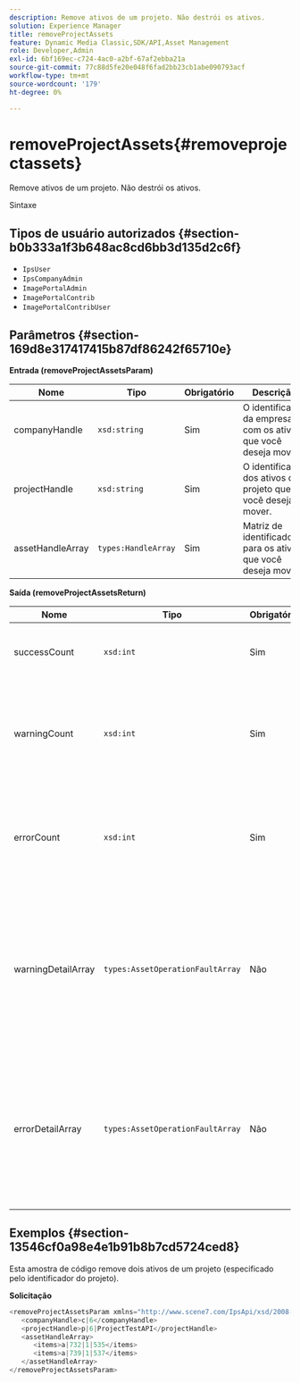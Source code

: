 ```yaml
---
description: Remove ativos de um projeto. Não destrói os ativos.
solution: Experience Manager
title: removeProjectAssets
feature: Dynamic Media Classic,SDK/API,Asset Management
role: Developer,Admin
exl-id: 6bf169ec-c724-4ac0-a2bf-67af2ebba21a
source-git-commit: 77c88d5fe20e048f6fad2bb23cb1abe090793acf
workflow-type: tm+mt
source-wordcount: '179'
ht-degree: 0%

---
```


# removeProjectAssets{#removeprojectassets}

Remove ativos de um projeto. Não destrói os ativos.

Sintaxe

## Tipos de usuário autorizados {#section-b0b333a1f3b648ac8cd6bb3d135d2c6f}

* `IpsUser`
* `IpsCompanyAdmin`
* `ImagePortalAdmin`
* `ImagePortalContrib`
* `ImagePortalContribUser`

## Parâmetros {#section-169d8e317417415b87df86242f65710e}

**Entrada (removeProjectAssetsParam)**

| Nome | Tipo | Obrigatório | Descrição |
|---|---|---|---|
| companyHandle | `xsd:string` | Sim | O identificador da empresa com os ativos que você deseja mover. |
| projectHandle | `xsd:string` | Sim | O identificador dos ativos de projeto que você deseja mover. |
| assetHandleArray | `types:HandleArray` | Sim | Matriz de identificadores para os ativos que você deseja mover. |

**Saída (removeProjectAssetsReturn)**

| Nome | Tipo | Obrigatório | Descrição |
|---|---|---|---|
| successCount | `xsd:int` | Sim | Contagem de ativos removida com sucesso. |
| warningCount | `xsd:int` | Sim | O número de avisos gerados quando a operação tentou remover ativos do projeto. |
| errorCount | `xsd:int` | Sim | O número de erros gerados quando a operação tentou remover ativos do projeto. |
| warningDetailArray | `types:AssetOperationFaultArray` | Não | A matriz de detalhes associados aos ativos que geraram avisos quando a operação tentou removê-los do projeto. |
| errorDetailArray | `types:AssetOperationFaultArray` | Não | A matriz de detalhes associados aos ativos que geraram erros quando a operação tentou removê-los do projeto. |

## Exemplos {#section-13546cf0a98e4e1b91b8b7cd5724ced8}

Esta amostra de código remove dois ativos de um projeto (especificado pelo identificador do projeto).

**Solicitação**

```java
<removeProjectAssetsParam xmlns="http://www.scene7.com/IpsApi/xsd/2008-01-15">
   <companyHandle>c|6</companyHandle>
   <projectHandle>p|6|ProjectTestAPI</projectHandle>
   <assetHandleArray>
      <items>a|732|1|535</items>
      <items>a|739|1|537</items>
   </assetHandleArray>
</removeProjectAssetsParam>
```
